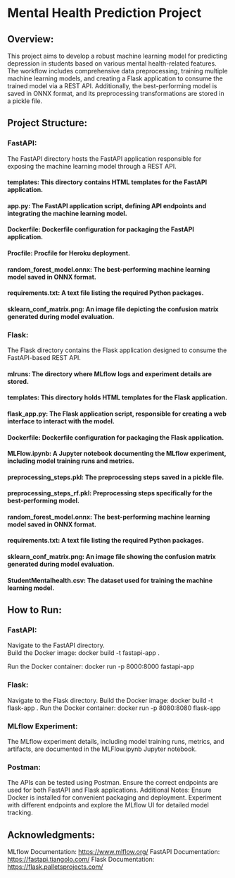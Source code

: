 # Mental Health Prediction Project
## Overview:
This project aims to develop a robust machine learning model for predicting depression in students based on various mental health-related features. The workflow includes comprehensive data preprocessing, training multiple machine learning models, and creating a Flask application to consume the trained model via a REST API. Additionally, the best-performing model is saved in ONNX format, and its preprocessing transformations are stored in a pickle file.

## Project Structure:
### FastAPI:
The FastAPI directory hosts the FastAPI application responsible for exposing the machine learning model through a REST API.

#### templates: This directory contains HTML templates for the FastAPI application.
#### app.py: The FastAPI application script, defining API endpoints and integrating the machine learning model.
#### Dockerfile: Dockerfile configuration for packaging the FastAPI application.
#### Procfile: Procfile for Heroku deployment.
#### random_forest_model.onnx: The best-performing machine learning model saved in ONNX format.
#### requirements.txt: A text file listing the required Python packages.
#### sklearn_conf_matrix.png: An image file depicting the confusion matrix generated during model evaluation.
### Flask:
The Flask directory contains the Flask application designed to consume the FastAPI-based REST API.

#### mlruns: The directory where MLflow logs and experiment details are stored.
#### templates: This directory holds HTML templates for the Flask application.
#### flask_app.py: The Flask application script, responsible for creating a web interface to interact with the model.
#### Dockerfile: Dockerfile configuration for packaging the Flask application.
#### MLFlow.ipynb: A Jupyter notebook documenting the MLflow experiment, including model training runs and metrics.
#### preprocessing_steps.pkl: The preprocessing steps saved in a pickle file.
#### preprocessing_steps_rf.pkl: Preprocessing steps specifically for the best-performing model.
#### random_forest_model.onnx: The best-performing machine learning model saved in ONNX format.
#### requirements.txt: A text file listing the required Python packages.
#### sklearn_conf_matrix.png: An image file showing the confusion matrix generated during model evaluation.
#### StudentMentalhealth.csv: The dataset used for training the machine learning model.
## How to Run:
### FastAPI:
Navigate to the FastAPI directory. \
Build the Docker image: docker build -t fastapi-app .

Run the Docker container: docker run -p 8000:8000 fastapi-app

### Flask:
Navigate to the Flask directory.
Build the Docker image: docker build -t flask-app .
Run the Docker container: docker run -p 8080:8080 flask-app
### MLflow Experiment:
The MLflow experiment details, including model training runs, metrics, and artifacts, are documented in the MLFlow.ipynb Jupyter notebook.
### Postman:
The APIs can be tested using Postman. Ensure the correct endpoints are used for both FastAPI and Flask applications.
Additional Notes:
Ensure Docker is installed for convenient packaging and deployment.
Experiment with different endpoints and explore the MLflow UI for detailed model tracking.
## Acknowledgments:
MLflow Documentation: https://www.mlflow.org/
FastAPI Documentation: https://fastapi.tiangolo.com/
Flask Documentation: https://flask.palletsprojects.com/
